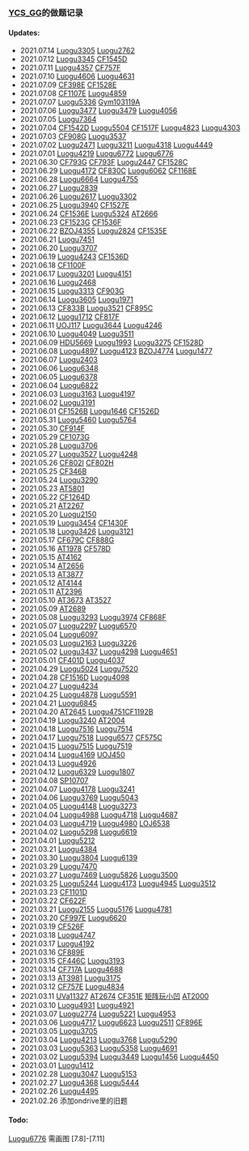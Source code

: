 ### [YCS_GG](https://www.luogu.com.cn/user/46099)的做题记录

#### Updates:

- 2021.07.14 [Luogu3305](archieve/Luogu3305/Solution.md) [Luogu2762](archieve/Luogu2762/Solution.md)
- 2021.07.12 [Luogu3345](archieve/Luogu3345/Solution.md) [CF1545D](archieve/CF1545D/Solution.md)
- 2021.07.11 [Luogu4357](archieve/Luogu4357/Solution.md) [CF757F](archieve/CF757F/Solution.md)
- 2021.07.10 [Luogu4606](archieve/Luogu4606/Solution.md) [Luogu4631](archieve/Luogu4631/Solution.md)
- 2021.07.09 [CF398E](archieve/CF398E/Solution.md) [CF1528E](archieve/CF1528E/Solution.md)
- 2021.07.08 [CF1107E](archeive/CF1107E/Solution.md) [Luogu4859](archieve/Luogu4859/Solution.md)
- 2021.07.07 [Luogu5336](archieve/Luogu5336/Solution.md) [Gym103119A](archieve/Gym103119A/Solution.md)
- 2021.07.06 [Luogu3477](archieve/Luogu3477/Solution.md) [Luogu3479](archieve/Luogu3479/Solution.md) [Luogu4056](archieve/Luogu4056/Solution.md)
- 2021.07.05 [Luogu7364](archieve/Luogu7364/Solution.md)
- 2021.07.04 [CF1542D](archieve/CF1542D/Solution.md) [Luogu5504](archieve/Luogu5504/Solution.md) [CF1517F](archieve/CF1517F/Solution.md) [Luogu4823](archieve/Luogu4823/Solution.md)  [Luogu4303](archieve/Luogu4303/Solution.md)
- 2021.07.03 [CF908G](archieve/CF908G/Solution.md) [Luogu3537](archieve/Luogu3537/Solution.md)
- 2021.07.02 [Luogu2471](archieve/Luogu2471/Solution.md) [Luogu3211](archieve/Luogu3211/Solution.md) [Luogu4318](archieve/Luogu4318/Solution.md) [Luogu4449](archieve/Luogu4449/Solution.md)
- 2021.07.01 [Luogu4219](archieve/Luogu4219/Solution.md) [Luogu6772](archieve/Luogu6772/Solution.md) [Luogu6776](archieve/Luogu6776/Solution.md)
- 2021.06.30 [CF793G](archieve/CF793G/Solution.md) [CF793F](archieve/CF793F/Solution.md) [Luogu2447](archieve/Luogu2447/Solution.md) [CF1528C](archieve/CF1528C/Solution.md)
- 2021.06.29 [Luogu4172](archieve/Luogu4172/Solution.md) [CF830C](archieve/CF830C/Solution.md) [Luogu6062](archieve/Luogu6062/Solution.md) [CF1168E](archieve/CF1168E/Solution.md)
- 2021.06.28 [Luogu6664](archieve/Luogu6664/Solution.md) [Luogu4755](archieve/Luogu4755/Solution.md)
- 2021.06.27 [Luogu2839](archieve/Luogu2839/Solution.md)
- 2021.06.26 [Luogu2617](archieve/Luogu2617/Solution.md) [Luogu3302](archieve/Luogu3302/Solution.md)
- 2021.06.25 [Luogu3940](archieve/Luogu3940/Solution.md) [CF1527E](archieve/CF1527E/Solution.md)
- 2021.06.24 [CF1536E](archieve/CF1536E/Solution.md) [Luogu5324](archieve/Luogu5324/Solution.md) [AT2666](archieve/AT2666/Solution.md)
- 2021.06.23 [CF1523G](archieve/CF1523G/Solution.md) [CF1536F](archieve/CF1536F/Solution.md)
- 2021.06.22 [BZOJ4355](archieve/BZOJ4355/Solution.md) [Luogu2824](archieve/Luogu2824/Solution.md) [CF1535E](archieve/CF1535E/Solution.md)
- 2021.06.21 [Luogu7451](archieve/Luogu7451/Solution.md)
- 2021.06.20 [Luogu3707](archieve/Luogu3707/Solution.md)
- 2021.06.19 [Luogu4243](archieve/Luogu4243/Solution.md) [CF1536D](archieve/CF1536D/Solution.md)
- 2021.06.18 [CF1100F](archieve/CF1100F/Solution.md)
- 2021.06.17 [Luogu3201](archieve/Luogu3201/Solution.md) [Luogu4151](archieve/Luogu4151/Solution.md)
- 2021.06.16 [Luogu2468](archieve/Luogu2468/Solution.md)
- 2021.06.15 [Luogu3313](archieve/Luogu3313/Solution.md) [CF903G](archieve/CF903G/Solution.md)
- 2021.06.14 [Luogu3605](archieve/Luogu3605/Solution.md) [Luogu1971](archieve/Luogu1971/Solution.md)
- 2021.06.13 [CF833B](archieve/CF833B/Solution.md) [Luogu3521](archieve/Luogu3521/Solution.md)
[CF895C](archieve/CF895C/Solution.md)
- 2021.06.12 [Luogu1712](archieve/Luogu1712/Solution.md) [CF817F](archieve/CF817F/Solution.md)
- 2021.06.11 [UOJ117](archieve/UOJ117/Solution.md) [Luogu3644](archieve/Luogu3644/Solution.md) [Luogu4246](archieve/Luogu4246/Solution.md)
- 2021.06.10 [Luogu4049](archieve/Luogu4049/Solution.md) [Luogu3511](archieve/Luogu3511/Solution.md)
- 2021.06.09 [HDU5669](archieve/HDU5669/Solution.md) [Luogu1993](archieve/Luogu1993/Solution.md) [Luogu3275](archieve/Luogu3275/Solution.md) [CF1528D](archieve/CF1528D/Solution.md)
- 2021.06.08 [Luogu4897](archieve/Luogu4897/Solution.md) [Luogu4123](archieve/Luogu4123/Solution.md) [BZOJ4774](archieve/BZOJ4774/Solution.md) [Luogu1477](archieve/Luogu1477/Solution.md)
- 2021.06.07 [Luogu2403](archieve/Luogu2403/Solution.md)
- 2021.06.06 [Luogu6348](archieve/Luogu6348/Solution.md)
- 2021.06.05 [Luogu6378](archieve/Luogu6378/Solution.md)
- 2021.06.04 [Luogu6822](archieve/Luogu6822/Solution.md)
- 2021.06.03 [Luogu3163](archieve/Luogu3163/Solution.md) [Luogu4197](archieve/Luogu4197/Solution.md)
- 2021.06.02 [Luogu3191](archieve/Luogu3191/Solution.md)
- 2021.06.01 [CF1526B](archieve/CF1526B/Solution.md) [Luogu1646](archieve/Luogu1646/Solution.md) [CF1526D](archieve/CF1526D/Solution.md)
- 2021.05.31 [Luogu5460](archieve/Luogu5460/Solution.md) [Luogu5764](archieve/Luogu5794/Solution.md)
- 2021.05.30 [CF914F](archieve/CF914F/Solution.md)
- 2021.05.29 [CF1073G](archieve/CF1073G/Solution.md)
- 2021.05.28 [Luogu3706](archieve/Luogu3706/Solution.md)
- 2021.05.27 [Luogu3527](archieve/Luogu3527/Solution.md) [Luogu4248](archieve/Luogu4248/Solution.md)
- 2021.05.26 [CF802I](archieve/CF802I-Hard/Solution.md) [CF802H](archieve/CF802H/Solution.md)
- 2021.05.25 [CF346B](archieve/CF346B/Solution.md)
- 2021.05.24 [Luogu3290](archieve/Luogu3290/Solution.md)
- 2021.05.23 [AT5801](archieve/AT5801/Solution.md)
- 2021.05.22 [CF1264D](archieve/CF1264D/Solution.md)
- 2021.05.21 [AT2267](archieve/AT2267/Solution.md)
- 2021.05.20 [Luogu2150](archieve/Luogu2150/Solution.md)
- 2021.05.19 [Luogu3454](archieve/Luogu3454/Solution.md) [CF1430F](archieve/CF1430F/Solution.md)
- 2021.05.18 [Luogu3426](archieve/Luogu3426/Solution.md) [Luogu3121](archieve/Luogu3121/Solution.md)
- 2021.05.17 [CF679C](archieve/CF679C/Solution.md) [CF888G](archieve/CF888G/Solution.md)
- 2021.05.16 [AT1978](archieve/AT1975/Solution.md) [CF578D](archieve/CF578D/Solution.md)
- 2021.05.15 [AT4162](archieve/AT4162/Solution.md)
- 2021.05.14 [AT2656](archieve/AT2656/Solution.md)
- 2021.05.13 [AT3877](archieve/AT3877/Solution.md)
- 2021.05.12 [AT4144](archieve/AT4144/Solution.md)
- 2021.05.11 [AT2396](archieve/AT2396/Solution.md)
- 2021.05.10 [AT3673](archieve/AT3673/Solution.md) [AT3527](archieve/AT3527/Solution.md)
- 2021.05.09 [AT2689](archieve/AT2689/Solution.md)
- 2021.05.08 [Luogu3293](archieve/Luogu3293/Solution.md) [Luogu3974](archieve/Luogu3974/Solution.md) [CF868F](archieve/CF868F/Solution.md)
- 2021.05.07 [Luogu2297](archieve/Luogu2297/Solution.md) [Luogu6570](archieve/Luogu6570/Solution.md)
- 2021.05.04 [Luogu6097](archieve/Luogu6097/Solution.md)
- 2021.05.03 [Luogu2163](archieve/Luogu2163/Solution.md) [Luogu3226](archieve/Luogu3226/Solution.md)
- 2021.05.02 [Luogu3437](archieve/Luogu3437/Solution.md) [Luogu4298](archieve/Luogu4298/Solution.md) [Luogu4651](archieve/Luogu4651/Solution.md)
- 2021.05.01 [CF401D](archieve/CF401D/Solution.md) [Luogu4037](archieve/Luogu4037/Solution.md)
- 2021.04.29 [Luogu5024](archieve/Luogu5024/Solution.md) [Luogu7520](archieve/Luogu7520/Solution.md)
- 2021.04.28 [CF1516D](archieve/CF1516D/Solution.md) [Luogu4098](archieve/Luogu4098/Solution.md)
- 2021.04.27 [Luogu4234](archieve/Luogu4234/Solution.md)
- 2021.04.25 [Luogu4878](archieve/Luogu4878/Solution.md) [Luogu5591](archieve/Luogu5591/Solution.md)
- 2021.04.21 [Luogu6845](archieve/Luogu6845/Solution.md)
- 2021.04.20 [AT2645](archieve/AT2645/Solution.md) [Luogu4751](archieve/Luogu4751/Solution.md)[CF1192B](archieve/CF1192B/Solution.md)
- 2021.04.19 [Luogu3240](archieve/Luogu3240/Solution.md) [AT2004](archieve/AT2004/Solution.md)
- 2021.04.18 [Luogu7516](archieve/Luogu7516/Solution.md) [Luogu7514](archieve/Luogu7514/Solution.md)
- 2021.04.17 [Luogu7518](archieve/Luogu7518/Solution.md) [Luogu6577](archieve/Luogu6577/Solution.md) [CF575C](archieve/CF575C/Solution.md)
- 2021.04.15 [Luogu7515](archieve/Luogu7515/Solution.md) [Luogu7519](archieve/Luogu7519/Solution.md)
- 2021.04.14 [Luogu4169](archieve/Luogu4169/Solution.md) [UOJ450](archieve/UOJ450/Solution.md)
- 2021.04.13 [Luogu4926](archieve/Luogu4926/Solution.md)
- 2021.04.12 [Luogu6329](archieve/Luogu6329/Solution.md) [Luogu1807](archieve/Luogu1807/Solution.md)
- 2021.04.08 [SP10707](archieve/SP10707/Solution.md)
- 2021.04.07 [Luogu4178](archieve/Luogu4178/Solution.md) [Luogu3241](archieve/Luogu3241/Solution.md)
- 2021.04.06 [Luogu3769](archieve/Luogu3769/Solution.md) [Luogu5043](archieve/Luogu5043/Solution.md)
- 2021.04.05 [Luogu4148](archieve/Luogu4148/Solution.md) [Luogu3273](archieve/Luogu3273/Solution.md)
- 2021.04.04 [Luogu4988](archieve/Luogu4988/Solution.md) [Luogu4718](archieve/Luogu4718/Solution.md) [Luogu4687](archieve/Luogu4687/Solution.md)
- 2021.04.03 [Luogu4719](archieve/Luogu4719/Solution.md) [Luogu4980](archieve/Luogu4980/Solution.md) [LOJ6538](archieve//LOJ6538/Solution.md)
- 2021.04.02 [Luogu5298](archieve/Luogu5298/Solution.md) [Luogu6619](archieve/Luogu6619/Solution.md)
- 2021.04.01 [Luogu5212](archieve/Luogu5212/Solution.md)
- 2021.03.21 [Luogu4384](archieve/Luogu4384/Solution.md)
- 2021.03.30 [Luogu3804](archieve/Luogu3804/Solution.md) [Luogu6139](archieve/Luogu6139/Solution.md)
- 2021.03.29 [Luogu7470](archieve/Luogu7470/Solution.md)
- 2021.03.27 [Luogu7469](archieve/Luogu7469/Solution.md) [Luogu5826](archieve/Luogu5826/Solution.md) [Luogu3500](archieve/Luogu3500/Solution.md)
- 2021.03.25 [Luogu5244](archieve/Luogu5244/Solution.md) [Luogu4173](archieve/Luogu4173/Solution.md) [Luogu4945](archieve/Luogu4945/Solution.md) [Luogu3512](archieve/Luogu3512/Solution.md)
- 2021.03.23 [CF1101D](archieve/CF1101D/Solution.md)
- 2021.03.22 [CF622F](archieve/CF622F/Solution.md)
- 2021.03.21 [Luogu2155](archieve/Luogu2155/Solution.md) [Luogu5176](archieve/Luogu5176/Solution.md) [Luogu4781](archieve/Luogu4781/Luogu4781.cpp)
- 2021.03.20 [CF997E](archieve/CF997E/Solution.md) [Luogu6620](archieve/Luogu6620/Solution.md)
- 2021.03.19 [CF526F](archieve/CF526F/Solution.md)
- 2021.03.18 [Luogu4747](archieve/Luogu4747/Solution.md)
- 2021.03.17 [Luogu4192](archieve/Luogu4192/Solution.md)
- 2021.03.16 [CF889E](archieve/CF889E/Solution.md)
- 2021.03.15 [CF446C](archieve/CF466C/Solution.md) [Luogu3193](archieve/Luogu3193/Solution.md)
- 2021.03.14 [CF717A](archieve/CF717A/Solution.md) [Luogu4688](archieve/Luogu4688/Solution.md)
- 2021.03.13 [AT3981](archieve/AT3981/Solution.md) [Luogu3175](archieve/Luogu3175/Solution.md)
- 2021.03.12 [CF757E](archieve/CF757E/Solution.md) [Luogu4834](archieve/Luogu4834/Solution.md)
- 2021.03.11 [UVa11327](archieve/UVA11327/Solution.md) [AT2674](archieve/AT2674/Solution.md) [CF351E](archieve/CF351E/Solution.md) [矩阵玩小凹](archieve/Others1/Solution.md) [AT2000](archieve/AT2000/Solution.md)
- 2021.03.10 [Luogu4931](archieve/Luogu4931/Solution.md) [Luogu4921](archieve/Luogu4921/Solution.md)
- 2021.03.07 [Luogu2774](archieve/Luogu2774/Solution.md) [Luogu5221](archieve/Luogu5221/Solution.md) [Luogu4953](archieve/Luogu4953/Solution.md) 
- 2021.03.06 [Luogu4717](archieve/Luogu4717/Solution.md) [Luogu6623](archieve/Luogu6623/Solution.md) [Luogu2511](archieve/Luogu2511/Solution.md) [CF896E](archieve/CF896E/Solution.md)
- 2021.03.05 [Luogu3705](archieve/Luogu3705/Solution.md)
- 2021.03.04 [Luogu4213](archieve/Luogu4213/Solution.md) [Luogu3768](archieve/Luogu3768/Solution.md) [Luogu5290](archieve/Luogu5290/Solution.md)
- 2021.03.03 [Luogu5363](archieve/Luogu5363/Solution.md) [Luogu5358](archieve/Luogu5358/Solution.md) [Luogu4691](archieve/Luogu4691/Solution.md)
- 2021.03.02 [Luogu5394](archieve/Luogu5394/Solution.md) [Luogu3449](archieve/Luogu3449/Solution.md) [Luogu1456](archieve/Luogu1456/Solution.md) [Luogu4450](archieve/Luogu4450/Solution.md)
- 2021.03.01 [Luogu1412](archieve/Luogu1412/Solution.md)
- 2021.02.28 [Luogu3047](archieve/Luogu3047/Solution.md) [Luogu5153](archieve/Luogu5153/Solution.md)
- 2021.02.27 [Luogu4368](archieve/Luogu4368/Solution.md) [Luogu5444](archieve/Luogu5444/Solution.md)
- 2021.02.26 [Luogu4495](archieve/Luogu4495/Solution.md)
- 2021.02.26 添加ondrive里的旧题

#### Todo:

[Luogu6776](archieve/Luogu6776/Solution.md) 需画图
[7.8]-[7.11] 
